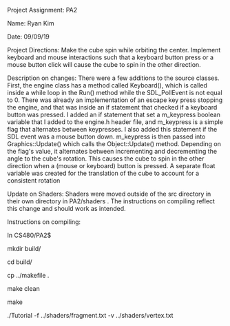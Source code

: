 Project Assignment: PA2

Name: Ryan Kim

Date: 09/09/19

Project Directions: Make the cube spin while orbiting the center. Implement keyboard and mouse interactions such that a keyboard button press or a mouse button click will cause the cube to spin in the other direction.

Description on changes:
 There were a few additions to the source classes. First, the engine class has a method called Keyboard(), which is called inside a while loop in the Run() method while the SDL_PollEvent is not equal to 0. There was already an implementation of an escape key press stopping the engine, and that was inside an if statement that checked if a keyboard button was pressed. I added an if statement that set a m_keypress boolean variable that I added to the engine.h header file, and m_keypress is a simple flag that alternates between keypresses. I also added this statement if the SDL event was a mouse button down.
 m_keypress is then passed into Graphics::Update() which calls the Object::Update() method. Depending on the flag's value, it alternates between incrementing and decrementing the angle to the cube's rotation. This causes the cube to spin in the other direction when a (mouse or keyboard) button is pressed. A separate float variable was created for the translation of the cube to account for a consistent rotation

Update on Shaders:
  Shaders were moved outside of the src directory in their own directory in PA2/shaders . The instructions on compiling reflect this change and should work as intended.

Instructions on compiling:

In CS480/PA2$

  mkdir build/

  cd build/

  cp ../makefile .

  make clean

  make

  ./Tutorial -f ../shaders/fragment.txt -v ../shaders/vertex.txt
